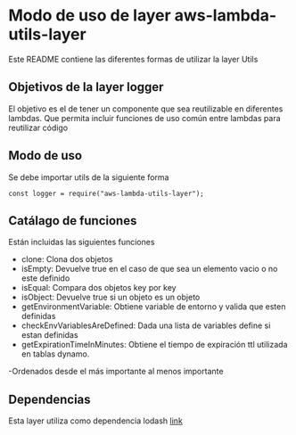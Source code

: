 # Modo de uso de layer aws-lambda-utils-layer
Este README contiene las diferentes formas de utilizar la layer Utils

## Objetivos de la layer logger
El objetivo es el de tener un componente que sea reutilizable en diferentes lambdas. Que permita incluir funciones de uso común entre lambdas para reutilizar código

## Modo de uso
Se debe importar utils de la siguiente forma
```
const logger = require("aws-lambda-utils-layer");
```

## Catálago de funciones
Están incluidas las siguientes funciones

- clone: Clona dos objetos
- isEmpty: Devuelve true en el caso de que sea un elemento vacio o no este definido
- isEqual: Compara dos objetos key por key
- isObject: Devuelve true si un objeto es un objeto
- getEnvironmentVariable: Obtiene variable de entorno y valida que esten definidas
- checkEnvVariablesAreDefined: Dada una lista de variables define si estan definidas
- getExpirationTimeInMinutes: Obtiene el tiempo de expiración ttl utilizada en tablas dynamo.

-Ordenados desde el más importante al menos importante

## Dependencias
Esta layer utiliza como dependencia lodash
[link](https://www.npmjs.com/package/lodash)
